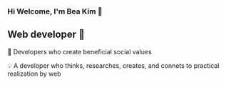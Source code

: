 ### Hi Welcome, I'm Bea Kim 👋

## Web developer 👋


<!--
**beak16/beak16** is a ✨ _special_ ✨ repository because its `README.md` (this file) appears on your GitHub profile.
-->
🌟 Developers who create beneficial social values

💡 A developer who thinks, researches, creates, and connets to practical realization by web
 
